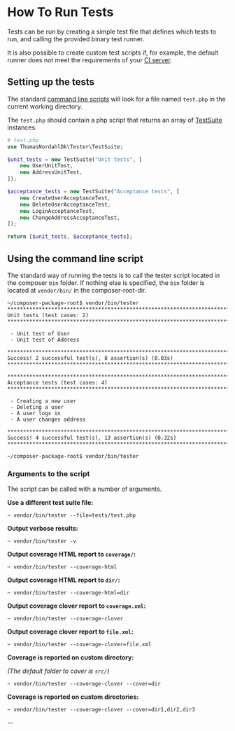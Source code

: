 How To Run Tests
================

Tests can be run by creating a simple test file that defines which tests to run, and
calling the provided binary test runner.

It is also possible to create custom test scripts if, for example, the default runner
does not meet the requirements of your [CI server](https://en.wikipedia.org/wiki/Continuous_integration).

## Setting up the tests
The standard [command line scripts](#using-the-command-line-script) will look for a file named `test.php` in the current working directory.

The `test.php` should contain a php script that returns an array of [TestSuite](test-suite.md) instances.

```php
# test.php
use ThomasNordahlDk\Tester\TestSuite;

$unit_tests = new TestSuite("Unit tests", [
    new UserUnitTest,
    new AddressUnitTest,
]);

$acceptance_tests = new TestSuite("Acceptance tests", [
    new CreateUserAcceptanceTest,
    new DeleteUserAcceptanceTest,
    new LoginAcceptanceTest,
    new ChangeAddressAcceptanceTest,
]);

return [$unit_tests, $acceptance_tests];
```

## Using the command line script
The standard way of running the tests is to call the tester script located in the
composer `bin` folder. If nothing else is specified, the `bin` folder is located at `vendor/bin/`
in the composer-root-dir.

```
~/composer-package-root$ vendor/bin/tester
***************************************************************************
Unit tests (test cases: 2)
***************************************************************************

 - Unit test of User
 - Unit test of Address

***************************************************************************
Success! 2 successful test(s), 8 assertion(s) (0.03s)
***************************************************************************

***************************************************************************
Acceptance tests (test cases: 4)
***************************************************************************

 - Creating a new user
 - Deleting a user
 - A user logs in
 - A user changes address

***************************************************************************
Success! 4 successful test(s), 13 assertion(s) (0.32s)
***************************************************************************

~/composer-package-root$ vendor/bin/tester
```

### Arguments to the script

The script can be called with a number of arguments.

**Use a different test suite file:**
```
~ vendor/bin/tester --file=tests/test.php
```

**Output verbose results:**
```
~ vendor/bin/tester -v
```

**Output coverage HTML report to `coverage/`:**
```
~ vendor/bin/tester --coverage-html
```

**Output coverage HTML report to `dir/`:**
```
~ vendor/bin/tester --coverage-html=dir
```

**Output coverage clover report to `coverage.xml`:**

```
~ vendor/bin/tester --coverage-clover
```

**Output coverage clover report to `file.xml`:**
```
~ vendor/bin/tester --coverage-clover=file.xml
```

**Coverage is reported on custom directory:**

*(The default folder to cover is `src/`)*

```
~ vendor/bin/tester --coverage-clover --cover=dir
```

**Coverage is reported on custom directories:**
```
~ vendor/bin/tester --coverage-clover --cover=dir1,dir2,dir3
```

--

